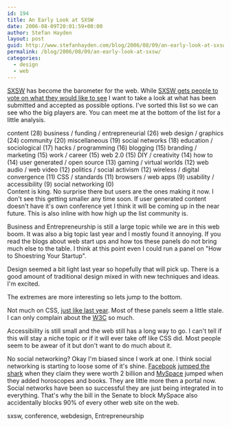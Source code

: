 ```yaml
---
id: 194
title: An Early Look at SXSW
date: 2006-08-09T20:01:59+00:00
author: Stefan Hayden
layout: post
guid: http://www.stefanhayden.com/blog/2006/08/09/an-early-look-at-sxsw/
permalink: /blog/2006/08/09/an-early-look-at-sxsw/
categories:
  - design
  - web
---
```

<a href="http://2007.sxsw.com/">SXSW</a> has become the barometer for the web. While <a href="http://2007.sxsw.com/interactive/panel_picker/">SXSW gets people to vote on what they would like to see</a> I want to take a look at what has been submitted and accepted as possible options. I've sorted this list so we can see who the big players are. You can meet me at the bottom of the list for a little analysis.

content (28)
business / funding / entrepreneurial (26)
web design / graphics (24)
community (20)
miscellaneous (19)
social networks (18)
education / sociological (17)
hacks / programming (16)
blogging (15)
branding / marketing (15)
work / career (15)
web 2.0 (15)
DIY / creativity (14)
how to (14)
user generated / open source (13)
gaming / virtual worlds (12)
web audio / web video (12)
politics / social activism (12)
wireless / digital convergence (11)
CSS / standards (11)
browsers / web apps (9)
usability / accessibility (9)
social networking (0)
<br clear="all" />
Content is king. No surprise there but users are the ones making it now. I don't see this getting smaller any time soon. If user generated content doesn't have it's own conference yet I think it will be coming up in the near future. This is also inline with how high up the list community is.

Business and Entrepreneurship is still a large topic while we are in this web boom. It was also a big topic last year and I mostly found it annoying. If you read the blogs about web start ups and how tos these panels do not bring much else to the table. I think at this point even I could run a panel on "How to Shoestring Your Startup".

Design seemed a bit light last year so hopefully that will pick up. There is a good amount of traditional design mixed in with new techniques and ideas. I'm excited.

The extremes are more interesting so lets jump to the bottom.

Not much on CSS, <a href="http://2006.sxsw.com/">just like last year</a>. Most of these panels seem a little stale. I can only complain about the <a href="http://www.w3.org/">W3C</a> so much.

Accessibility is still small and the web still has a long way to go. I can't tell if this will stay a niche topic or if it will ever take off like CSS did. Most people seem to be awear of it but don't want to do much about it.

No social networking? Okay I'm biased since I work at one. I think social networking is starting to loose some of it's shine. <a href="http://www.facebook.com">Facebook</a> <a href="http://www.jumptheshark.com/">jumped the shark</a> when they claim they were worth 2 billion and <a href="http://www.myspace.com">MySpace</a> jumped when they added horoscopes and books. They are little more then a portal now. Social networks have been so successful they are just being integrated in to everything. That's why the bill in the Senate to block MySpace also accidentally blocks 90% of every other web site on the web.

<tags>sxsw, conference, webdesign, Entrepreneurship</tags>